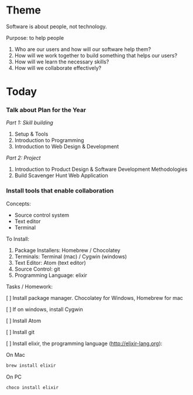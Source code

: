 # Theme
Software is about people, not technology.

Purpose: to help people

1. Who are our users and how will our software help them?
2. How will we work together to build something that helps our users?
3. How will we learn the necessary skills?
3. How will we collaborate effectively?

# Today

### Talk about Plan for the Year

*Part 1: Skill building*

1. Setup & Tools
2. Introduction to Programming
3. Introduction to Web Design & Development

*Part 2: Project*

1. Introduction to Product Design & Software Development Methodologies
2. Build Scavenger Hunt Web Application

### Install tools that enable collaboration

Concepts:

* Source control system
* Text editor
* Terminal

To Install:

1. Package Installers: Homebrew / Chocolatey
2. Terminals: Terminal (mac) / Cygwin (windows)
3. Text Editor: Atom (text editor)
4. Source Control: git
5. Programming Language: elixir


Tasks / Homework:

[ ] Install package manager.  Chocolatey for Windows, Homebrew for mac

[ ] If on windows, install Cygwin

[ ] Install Atom

[ ] Install git

[ ] Install elixir, the programming language (http://elixir-lang.org):

On Mac
```sh
brew install elixir
```

On PC
```
choco install elixir
```
